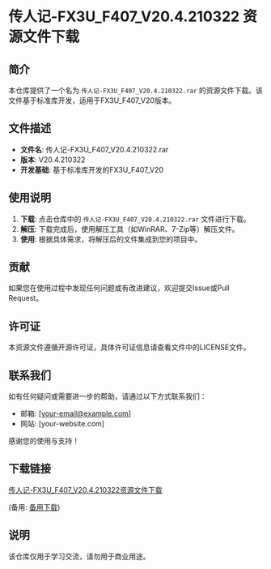 # 传人记-FX3U_F407_V20.4.210322 资源文件下载

## 简介

本仓库提供了一个名为 `传人记-FX3U_F407_V20.4.210322.rar` 的资源文件下载。该文件基于标准库开发，适用于FX3U_F407_V20版本。

## 文件描述

- **文件名**: 传人记-FX3U_F407_V20.4.210322.rar
- **版本**: V20.4.210322
- **开发基础**: 基于标准库开发的FX3U_F407_V20

## 使用说明

1. **下载**: 点击仓库中的 `传人记-FX3U_F407_V20.4.210322.rar` 文件进行下载。
2. **解压**: 下载完成后，使用解压工具（如WinRAR、7-Zip等）解压文件。
3. **使用**: 根据具体需求，将解压后的文件集成到您的项目中。

## 贡献

如果您在使用过程中发现任何问题或有改进建议，欢迎提交Issue或Pull Request。

## 许可证

本资源文件遵循开源许可证，具体许可证信息请查看文件中的LICENSE文件。

## 联系我们

如有任何疑问或需要进一步的帮助，请通过以下方式联系我们：

- 邮箱: [your-email@example.com]
- 网站: [your-website.com]

感谢您的使用与支持！

## 下载链接
[传人记-FX3U_F407_V20.4.210322资源文件下载](https://pan.quark.cn/s/81925608ea5e) 

(备用: [备用下载](https://pan.baidu.com/s/1SuUrYVP3Zggw2nzLT8cKUg?pwd=1234))

## 说明

该仓库仅用于学习交流，请勿用于商业用途。
